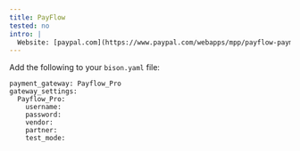 ```yaml
---
title: PayFlow
tested: no
intro: |
  Website: [paypal.com](https://www.paypal.com/webapps/mpp/payflow-payment-gateway)
---
```


Add the following to your `bison.yaml` file:
~~~
payment_gateway: Payflow_Pro
gateway_settings:
  Payflow_Pro:
    username:
    password:
    vendor:
    partner:
    test_mode:
~~~ 